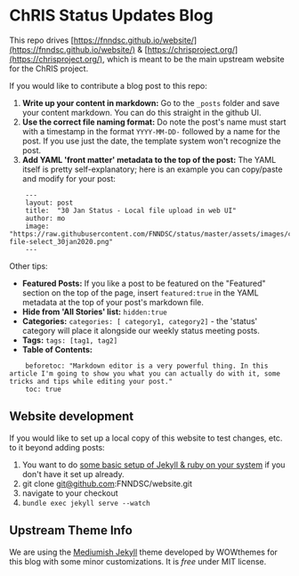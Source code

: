 # ChRIS Status Updates Blog

This repo drives [https://fnndsc.github.io/website/](https://fnndsc.github.io/website/) & [https://chrisproject.org/](https://chrisproject.org/), which is meant to be the main upstream website for the ChRIS project.

If you would like to contribute a blog post to this repo:

1. **Write up your content in markdown:** Go to the `_posts` folder and save your content markdown. You can do this straight in the github UI. 
2. **Use the correct file naming format:** Do note the post's name must start with a timestamp in the format `YYYY-MM-DD-` followed by a name for the post. If you use just the date, the template system won't recognize the post.
3. **Add YAML 'front matter' metadata to the top of the post:** The YAML itself is pretty self-explanatory; here is an example you can copy/paste and modify for your post:

```
    ---
    layout: post
    title:  "30 Jan Status - Local file upload in web UI"
    author: mo
    image: "https://raw.githubusercontent.com/FNNDSC/status/master/assets/images/chris-file-select_30jan2020.png"
    ---
```

Other tips:
- **Featured Posts:** If you like a post to be featured on the "Featured" section on the top of the page, insert `featured:true` in the YAML metadata at the top of your post's markdown file.
- **Hide from 'All Stories' list:** `hidden:true`
- **Categories:** `categories: [ category1, category2]` - the 'status' category will place it alongside our weekly status meeting posts.
- **Tags:** `tags: [tag1, tag2]`
- **Table of Contents:** 
```
    beforetoc: "Markdown editor is a very powerful thing. In this article I'm going to show you what you can actually do with it, some tricks and tips while editing your post."
    toc: true
```
## Website development

If you would like to set up a local copy of this website to test changes, etc. to it beyond adding posts:

1. You want to do [some basic setup of Jekyll & ruby on your system](https://jekyllrb.com/docs/installation/) if you don't have it set up already.
2. git clone git@github.com:FNNDSC/website.git
3. navigate to your checkout
4. `bundle exec jekyll serve --watch`

## Upstream Theme Info

We are using the [Mediumish Jekyll](https://wowthemesnet.github.io/mediumish-theme-jekyll/) theme developed by WOWthemes for this blog with some minor customizations. It is *free* under MIT license. 
